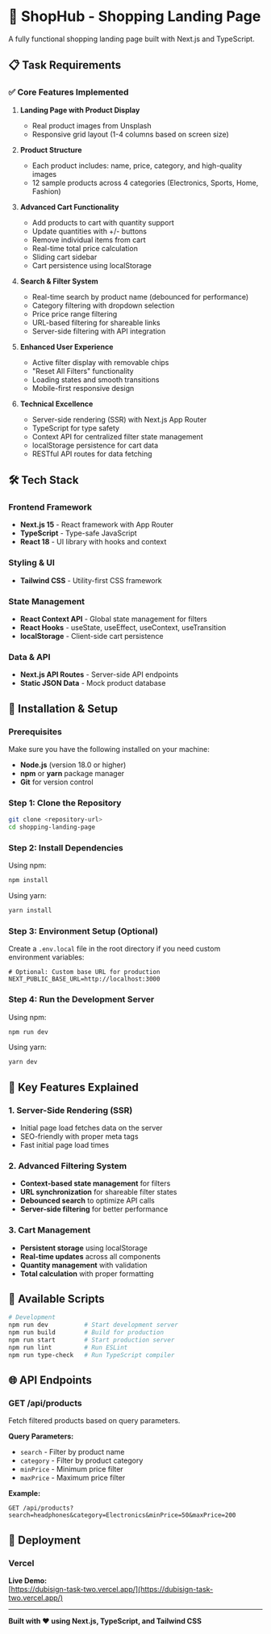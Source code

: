# 🛒 ShopHub - Shopping Landing Page

A fully functional shopping landing page built with Next.js and TypeScript.

## 📋 Task Requirements

### ✅ Core Features Implemented

1. **Landing Page with Product Display**

   - Real product images from Unsplash
   - Responsive grid layout (1-4 columns based on screen size)

2. **Product Structure**

   - Each product includes: name, price, category, and high-quality images
   - 12 sample products across 4 categories (Electronics, Sports, Home, Fashion)

3. **Advanced Cart Functionality**

   - Add products to cart with quantity support
   - Update quantities with +/- buttons
   - Remove individual items from cart
   - Real-time total price calculation
   - Sliding cart sidebar
   - Cart persistence using localStorage

4. **Search & Filter System**

   - Real-time search by product name (debounced for performance)
   - Category filtering with dropdown selection
   - Price price range filtering
   - URL-based filtering for shareable links
   - Server-side filtering with API integration

5. **Enhanced User Experience**

   - Active filter display with removable chips
   - "Reset All Filters" functionality
   - Loading states and smooth transitions
   - Mobile-first responsive design

6. **Technical Excellence**
   - Server-side rendering (SSR) with Next.js App Router
   - TypeScript for type safety
   - Context API for centralized filter state management
   - localStorage persistence for cart data
   - RESTful API routes for data fetching

## 🛠️ Tech Stack

### Frontend Framework

- **Next.js 15** - React framework with App Router
- **TypeScript** - Type-safe JavaScript
- **React 18** - UI library with hooks and context

### Styling & UI

- **Tailwind CSS** - Utility-first CSS framework

### State Management

- **React Context API** - Global state management for filters
- **React Hooks** - useState, useEffect, useContext, useTransition
- **localStorage** - Client-side cart persistence

### Data & API

- **Next.js API Routes** - Server-side API endpoints
- **Static JSON Data** - Mock product database

## 🚀 Installation & Setup

### Prerequisites

Make sure you have the following installed on your machine:

- **Node.js** (version 18.0 or higher)
- **npm** or **yarn** package manager
- **Git** for version control

### Step 1: Clone the Repository

```bash
git clone <repository-url>
cd shopping-landing-page
```

### Step 2: Install Dependencies

Using npm:

```bash
npm install
```

Using yarn:

```bash
yarn install
```

### Step 3: Environment Setup (Optional)

Create a `.env.local` file in the root directory if you need custom environment variables:

```env
# Optional: Custom base URL for production
NEXT_PUBLIC_BASE_URL=http://localhost:3000
```

### Step 4: Run the Development Server

Using npm:

```bash
npm run dev
```

Using yarn:

```bash
yarn dev
```

## 🎯 Key Features Explained

### 1. Server-Side Rendering (SSR)

- Initial page load fetches data on the server
- SEO-friendly with proper meta tags
- Fast initial page load times

### 2. Advanced Filtering System

- **Context-based state management** for filters
- **URL synchronization** for shareable filter states
- **Debounced search** to optimize API calls
- **Server-side filtering** for better performance

### 3. Cart Management

- **Persistent storage** using localStorage
- **Real-time updates** across all components
- **Quantity management** with validation
- **Total calculation** with proper formatting

## 🔧 Available Scripts

```bash
# Development
npm run dev          # Start development server
npm run build        # Build for production
npm run start        # Start production server
npm run lint         # Run ESLint
npm run type-check   # Run TypeScript compiler
```

## 🌐 API Endpoints

### GET /api/products

Fetch filtered products based on query parameters.

**Query Parameters:**

- `search` - Filter by product name
- `category` - Filter by product category
- `minPrice` - Minimum price filter
- `maxPrice` - Maximum price filter

**Example:**

```
GET /api/products?search=headphones&category=Electronics&minPrice=50&maxPrice=200
```

## 🚀 Deployment

### Vercel

**Live Demo:**  
[https://dubisign-task-two.vercel.app/](https://dubisign-task-two.vercel.app/)

---

**Built with ❤️ using Next.js, TypeScript, and Tailwind CSS**

```

```
